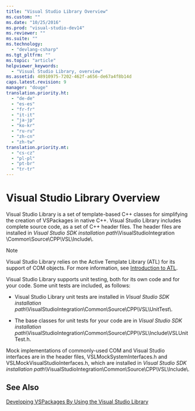 ```yaml
---
title: "Visual Studio Library Overview"
ms.custom: ""
ms.date: "10/25/2016"
ms.prod: "visual-studio-dev14"
ms.reviewer: ""
ms.suite: ""
ms.technology: 
  - "devlang-csharp"
ms.tgt_pltfrm: ""
ms.topic: "article"
helpviewer_keywords: 
  - "Visual Studio Library, overview"
ms.assetid: 48910975-7202-462f-a656-de67a4f8b14d
caps.latest.revision: 9
manager: "douge"
translation.priority.ht: 
  - "de-de"
  - "es-es"
  - "fr-fr"
  - "it-it"
  - "ja-jp"
  - "ko-kr"
  - "ru-ru"
  - "zh-cn"
  - "zh-tw"
translation.priority.mt: 
  - "cs-cz"
  - "pl-pl"
  - "pt-br"
  - "tr-tr"
---
```

# Visual Studio Library Overview
Visual Studio Library is a set of template-based C++ classes for simplifying the creation of VSPackages in native C++. Visual Studio Library includes complete source code, as a set of C++ header files. The header files are installed in *Visual Studio SDK installation path*\VisualStudioIntegration \Common\Source\CPP\VSL\Include\\.  
  
> [!NOTE]
>  Visual Studio Library relies on the Active Template Library (ATL) for its support of COM objects. For more information, see [Introduction to ATL](../Topic/Introduction%20to%20ATL.md).  
  
 Visual Studio Library supports unit testing, both for its own code and for your code. Some unit tests are included, as follows:  
  
-   Visual Studio Library unit tests are installed in *Visual Studio SDK installation path*\VisualStudioIntegration\Common\Source\CPP\VSL\UnitTest\\.  
  
-   The base classes for unit tests for your code are in *Visual Studio SDK installation path*\VisualStudioIntegration\Common\Source\CPP\VSL\Include\VSLUnitTest.h.  
  
 Mock implementations of commonly-used COM and Visual Studio interfaces are in the header files, VSLMockSystemInterfaces.h and VSLMockVisualStudioInterfaces.h, which are installed in *Visual Studio SDK installation path*\VisualStudioIntegration\Common\Source\CPP\VSL\Include\\.  
  
## See Also  
 [Developing VSPackages By Using the Visual Studio Library](../misc/developing-vspackages-by-using-the-visual-studio-library.md)